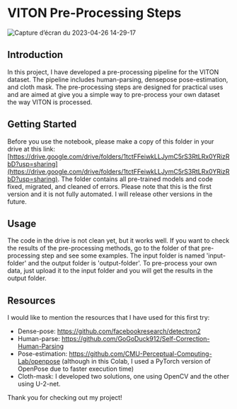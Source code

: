 # VITON Pre-Processing Steps
![Capture d’écran du 2023-04-26 14-29-17](https://user-images.githubusercontent.com/78423450/234591196-f71c3de4-b632-4450-9562-66f717470779.png)


## Introduction

In this project, I have developed a pre-processing pipeline for the VITON dataset. The pipeline includes human-parsing, densepose pose-estimation, and cloth mask. The pre-processing steps are designed for practical uses and are aimed at give you a simple way to pre-process your own dataset the way VITON is processed.

## Getting Started

Before you use the notebook, please make a copy of this folder in your drive at this link: [https://drive.google.com/drive/folders/1tctFFeiwkLLJymC5rS3RtLRx0YRizRbD?usp=sharing](https://drive.google.com/drive/folders/1tctFFeiwkLLJymC5rS3RtLRx0YRizRbD?usp=sharing). The folder contains all pre-trained models and code fixed, migrated, and cleaned of errors. Please note that this is the first version and it is not fully automated. I will release other versions in the future.

## Usage

The code in the drive is not clean yet, but it works well. If you want to check the results of the pre-processing methods, go to the folder of that pre-processing step and see some examples. The input folder is named 'input-folder' and the output folder is 'output-folder'. To pre-process your own data, just upload it to the input folder and you will get the results in the output folder.

## Resources

I would like to mention the resources that I have used for this first try:

- Dense-pose: https://github.com/facebookresearch/detectron2
- Human-parse: https://github.com/GoGoDuck912/Self-Correction-Human-Parsing
- Pose-estimation: https://github.com/CMU-Perceptual-Computing-Lab/openpose (although in this Colab, I used a PyTorch version of OpenPose due to faster execution time)
- Cloth-mask: I developed two solutions, one using OpenCV and the other using U-2-net.

Thank you for checking out my project!

